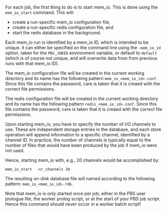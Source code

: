 For each job, the first thing to do is to start mem_io.  This is done using the `mem_io_start` command.  This will:
* create a run-specific mem_io configuration file,
* create a run-specific redis configuration file, and
* start the redis database in the background.

Each mem_io run is identified by a mem_io ID, which is intended to be unique.  it can either be specified on the command line using the `-mem_io_id` option, taken for the `PBS_JOBID` environment variable, or default to `default` (which is of course not unique, and will overwrite data from from previous runs with that mem_io ID).

The mem_io configuration file will be created in the current working directory and its name has the following pattern `mem_io_<mem_io_id>.conf`.  Since this file contains the password, care is taken that it is creaed with the correct file permissions.

The redis configuration file will be created in the current working directory and its name has the following pattern `redis_<mem_io_id>.conf`.  Since this file contains the password, care is taken that it is creaed with the correct file permissions.

Upon starting mem_io, you have to specify the number of I/O channels to use.  These are independent storage entries in the database, and each store operation will append information to a specific channel, identified by a channel ID.  In practice, the number of channels is typically equal to the number of files that would have been produced by the job if mem_io were not used.

Hence, starting mem_io with, e.g., 20 channels would be accomplished by:
```
mem_io_start  -nr_channels 20
```

The resulting on-disk database file will named according to the following pattern: `mem_io_<mem_io_id>.rdb`.

Note that mem_io is only started once per job, either in the PBS user prologue file, the worker prolog script, or at the start of your PBS job script.  Hence this command *should never* occor in a worker batch script!
